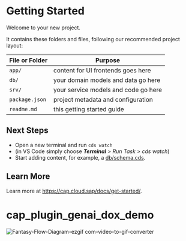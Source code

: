 # Getting Started

Welcome to your new project.

It contains these folders and files, following our recommended project layout:

File or Folder | Purpose
---------|----------
`app/` | content for UI frontends goes here
`db/` | your domain models and data go here
`srv/` | your service models and code go here
`package.json` | project metadata and configuration
`readme.md` | this getting started guide


## Next Steps

- Open a new terminal and run `cds watch`
- (in VS Code simply choose _**Terminal** > Run Task > cds watch_)
- Start adding content, for example, a [db/schema.cds](db/schema.cds).


## Learn More

Learn more at https://cap.cloud.sap/docs/get-started/.
# cap_plugin_genai_dox_demo

![Fantasy-Flow-Diagram-ezgif com-video-to-gif-converter](https://github.com/sabarna17/cap_plugin_genai_dox_demo/assets/39834671/07569eb8-a8c9-40bd-b221-23292cfa9392)
